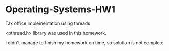 # Operating-Systems-HW1
Tax office implementation using threads

<pthread.h> library was used in this homework.

I didn't manage to finish my homework on time, so solution is not complete
